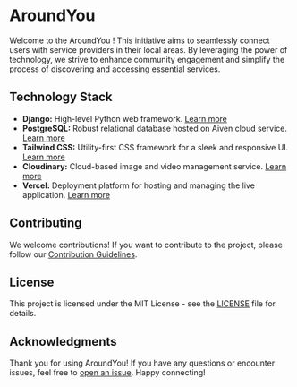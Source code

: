 # AroundYou

Welcome to the AroundYou ! This initiative aims to seamlessly connect users with service providers in their local areas. By leveraging the power of technology, we strive to enhance community engagement and simplify the process of discovering and accessing essential services.

## Technology Stack

- **Django:** High-level Python web framework. [Learn more](https://www.djangoproject.com/)
- **PostgreSQL:** Robust relational database hosted on Aiven cloud service. [Learn more](https://www.postgresql.org/)
- **Tailwind CSS:** Utility-first CSS framework for a sleek and responsive UI. [Learn more](https://tailwindcss.com/)
- **Cloudinary:** Cloud-based image and video management service. [Learn more](https://cloudinary.com/)
- **Vercel:** Deployment platform for hosting and managing the live application. [Learn more](https://vercel.com/)

## Contributing

We welcome contributions! If you want to contribute to the project, please follow our [Contribution Guidelines](CONTRIBUTING.md).

## License

This project is licensed under the MIT License - see the [LICENSE](LICENSE) file for details.

## Acknowledgments

Thank you for using AroundYou! If you have any questions or encounter issues, feel free to [open an issue](https://github.com/your-username/AroundYou/issues). Happy connecting!
